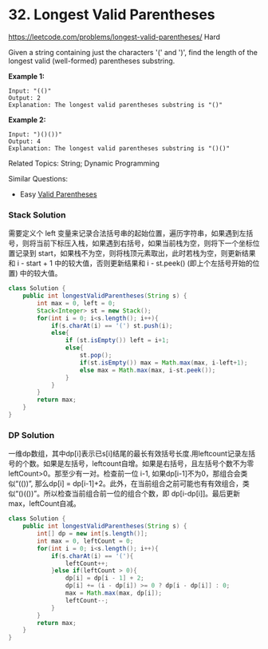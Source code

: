 # 32. Longest Valid Parentheses
<https://leetcode.com/problems/longest-valid-parentheses/>
Hard

Given a string containing just the characters '(' and ')', find the length of the longest valid (well-formed) parentheses substring.

**Example 1:**

    Input: "(()"
    Output: 2
    Explanation: The longest valid parentheses substring is "()"

**Example 2:**

    Input: ")()())"
    Output: 4
    Explanation: The longest valid parentheses substring is "()()"

Related Topics: String; Dynamic Programming

Similar Questions: 
* Easy [Valid Parentheses](https://leetcode.com/problems/valid-parentheses/)
  

### Stack Solution
需要定义个 left 变量来记录合法括号串的起始位置，遍历字符串，如果遇到左括号，则将当前下标压入栈，如果遇到右括号，如果当前栈为空，则将下一个坐标位置记录到 start，如果栈不为空，则将栈顶元素取出，此时若栈为空，则更新结果和 i - start + 1 中的较大值，否则更新结果和 i - st.peek() (即上个左括号开始的位置) 中的较大值。

```java
class Solution {
    public int longestValidParentheses(String s) {
        int max = 0, left = 0;
        Stack<Integer> st = new Stack();
        for(int i = 0; i<s.length(); i++){
            if(s.charAt(i) == '(') st.push(i);
            else{
                if (st.isEmpty()) left = i+1;
                else{
                    st.pop();
                    if(st.isEmpty()) max = Math.max(max, i-left+1);
                    else max = Math.max(max, i-st.peek());
                }
            }
        }
        return max;
    }
}
```


### DP Solution
一维dp数组，其中dp[i]表示已s[i]结尾的最长有效括号长度.用leftcount记录左括号的个数。如果是左括号，leftcount自增。如果是右括号，且左括号个数不为零 leftCount>0。那至少有一对。检查前一位 i-1, 如果dp[i-1]不为0，那组合会类似“(())”, 那么dp[i] = dp[i-1]+2。此外，在当前组合之前可能也有有效组合，类似“()(())”。所以检查当前组合前一位的组合个数，即 dp[i-dp[i]]。最后更新max，leftCount自减。


```java
class Solution {
    public int longestValidParentheses(String s) {
        int[] dp = new int[s.length()];
        int max = 0, leftCount = 0;
        for(int i = 0; i<s.length(); i++){
            if(s.charAt(i) == '('){
                leftCount++;
            }else if(leftCount > 0){
                dp[i] = dp[i - 1] + 2;
                dp[i] += (i - dp[i]) >= 0 ? dp[i - dp[i]] : 0;
                max = Math.max(max, dp[i]);
                leftCount--;
            }
        }
        return max;
    }
}
```